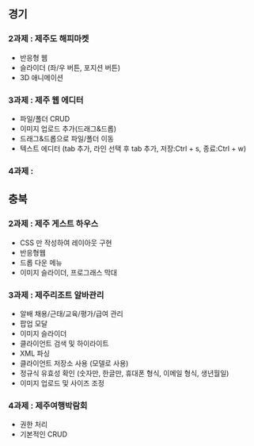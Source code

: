 ## 경기
### 2과제 : 제주도 해피마켓
- 반응형 웹
- 슬라이더 (좌/우 버튼, 포지션 버튼)
- 3D 애니메이션

### 3과제 : 제주 웹 에디터
- 파일/폴더 CRUD
- 이미지 업로드 추가(드래그&드롭)
- 드래그&드롭으로 파일/폴더 이동
- 텍스트 에디터 (tab 추가, 라인 선택 후 tab 추가, 저장:Ctrl + s, 종료:Ctrl + w)

### 4과제 : 

## 충북
### 2과제 : 제주 게스트 하우스
- CSS 만 작성하여 레이아웃 구현
- 반응형웹
- 드롭 다운 메뉴
- 이미지 슬라이더, 프로그래스 막대

### 3과제 : 제주리조트 알바관리
- 알배 채용/근태/교육/평가/급여 관리
- 팝업 모달
- 이미지 슬라이더
- 클라이언트 검색 및 하이라이트
- XML 파싱
- 클라이언트 저장소 사용 (모델로 사용)
- 정규식 유효성 확인 (숫자만, 한글만, 휴대폰 형식, 이메일 형식, 생년월일)
- 이미지 업로드 및 사이즈 조정

### 4과제 : 제주여행박람회
- 권한 처리
- 기본적인 CRUD